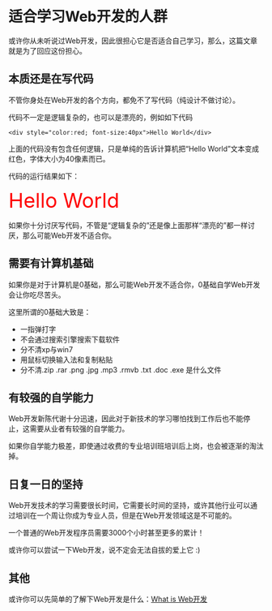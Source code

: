 # 适合学习Web开发的人群

或许你从未听说过Web开发，因此很担心它是否适合自己学习，那么，这篇文章就是为了回应这份担心。

## 本质还是在写代码

不管你身处在Web开发的各个方向，都免不了写代码（纯设计不做讨论）。

代码不一定是逻辑复杂的，也可以是漂亮的，例如如下代码

    <div style="color:red; font-size:40px">Hello World</div>

上面的代码没有包含任何逻辑，只是单纯的告诉计算机把“Hello World”文本变成红色，字体大小为40像素而已。

代码的运行结果如下：

<div style="color:red;font-size:40px">Hello World</div>

如果你十分讨厌写代码，不管是“逻辑复杂的”还是像上面那样“漂亮的”都一样讨厌，那么可能Web开发不适合你。

## 需要有计算机基础

如果你是对于计算机是0基础，那么可能Web开发不适合你，0基础自学Web开发会让你吃尽苦头。

这里所谓的0基础大致是：

- 一指弹打字
- 不会通过搜索引擎搜索下载软件
- 分不清xp与win7
- 用鼠标切换输入法和复制粘贴
- 分不清.zip .rar .png .jpg .mp3 .rmvb .txt .doc .exe 是什么文件

## 有较强的自学能力

Web开发新陈代谢十分迅速，因此对于新技术的学习哪怕找到工作后也不能停止，这需要从业者有较强的自学能力。

如果你自学能力极差，即使通过收费的专业培训班培训后上岗，也会被逐渐的淘汰掉。

## 日复一日的坚持

Web开发技术的学习需要很长时间，它需要长时间的坚持，或许其他行业可以通过培训在一个周让你成为专业人员，但是在Web开发领域这是不可能的。

一个普通的Web开发程序员需要3000个小时甚至更多的累计！

或许你可以尝试一下Web开发，说不定会无法自拔的爱上它 :)

## 其他

或许你可以先简单的了解下Web开发是什么：[What is Web开发](whatis)



